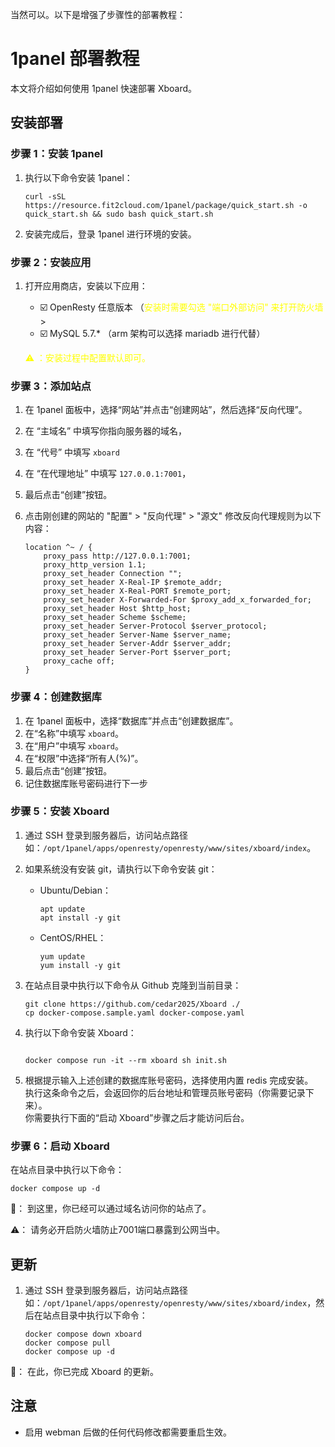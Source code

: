 当然可以。以下是增强了步骤性的部署教程：

# 1panel 部署教程

本文将介绍如何使用 1panel 快速部署 Xboard。

## 安装部署

### 步骤 1：安装 1panel

1. 执行以下命令安装 1panel：

    ```
    curl -sSL https://resource.fit2cloud.com/1panel/package/quick_start.sh -o quick_start.sh && sudo bash quick_start.sh
    ```

2. 安装完成后，登录 1panel 进行环境的安装。

### 步骤 2：安装应用

1. 打开应用商店，安装以下应用：

    - ☑️ OpenResty 任意版本 （<span style="color:yellow">安装时需要勾选 "端口外部访问" 来打开防火墙</span>>
    - ☑️ MySQL 5.7.\* （arm 架构可以选择 mariadb 进行代替）

    <span style="color:yellow">⚠️ ：安装过程中配置默认即可。</span>

### 步骤 3：添加站点

1. 在 1panel 面板中，选择“网站”并点击“创建网站”，然后选择“反向代理”。
2. 在 “主域名” 中填写你指向服务器的域名，
3. 在 “代号” 中填写 `xboard`
4. 在 “在代理地址” 中填写 `127.0.0.1:7001`，
5. 最后点击“创建”按钮。
6. 点击刚创建的网站的 "配置" > "反向代理" > "源文" 修改反向代理规则为以下内容：

    ```
    location ^~ / {
        proxy_pass http://127.0.0.1:7001;
        proxy_http_version 1.1;
        proxy_set_header Connection "";
        proxy_set_header X-Real-IP $remote_addr;
        proxy_set_header X-Real-PORT $remote_port;
        proxy_set_header X-Forwarded-For $proxy_add_x_forwarded_for;
        proxy_set_header Host $http_host;
        proxy_set_header Scheme $scheme;
        proxy_set_header Server-Protocol $server_protocol;
        proxy_set_header Server-Name $server_name;
        proxy_set_header Server-Addr $server_addr;
        proxy_set_header Server-Port $server_port;
        proxy_cache off;
    }
    ```

### 步骤 4：创建数据库

1. 在 1panel 面板中，选择“数据库”并点击“创建数据库”。
2. 在“名称”中填写 `xboard`。
3. 在“用户”中填写 `xboard`。
4. 在“权限”中选择“所有人(%)”。
5. 最后点击“创建”按钮。
6. 记住数据库账号密码进行下一步

### 步骤 5：安装 Xboard

1. 通过 SSH 登录到服务器后，访问站点路径如：`/opt/1panel/apps/openresty/openresty/www/sites/xboard/index`。
2. 如果系统没有安装 git，请执行以下命令安装 git：

    - Ubuntu/Debian：

        ```
        apt update
        apt install -y git
        ```

    - CentOS/RHEL：

        ```
        yum update
        yum install -y git
        ```

3. 在站点目录中执行以下命令从 Github 克隆到当前目录：

    ```
    git clone https://github.com/cedar2025/Xboard ./
    cp docker-compose.sample.yaml docker-compose.yaml
    ```

4. 执行以下命令安装 Xboard：

    ```
    
    docker compose run -it --rm xboard sh init.sh
    ```

5. 根据提示输入上述创建的数据库账号密码，选择使用内置 redis 完成安装。  
   执行这条命令之后，会返回你的后台地址和管理员账号密码（你需要记录下来）。  
   你需要执行下面的“启动 Xboard”步骤之后才能访问后台。

### 步骤 6：启动 Xboard

在站点目录中执行以下命令：

```
docker compose up -d
```

🎉： 到这里，你已经可以通过域名访问你的站点了。

⚠️： 请务必开启防火墙防止7001端口暴露到公网当中。

## 更新

1. 通过 SSH 登录到服务器后，访问站点路径如：`/opt/1panel/apps/openresty/openresty/www/sites/xboard/index`，然后在站点目录中执行以下命令：

    ```
    docker compose down xboard
    docker compose pull 
    docker compose up -d
    ```

🎉： 在此，你已完成 Xboard 的更新。

## 注意

-   启用 webman 后做的任何代码修改都需要重启生效。
